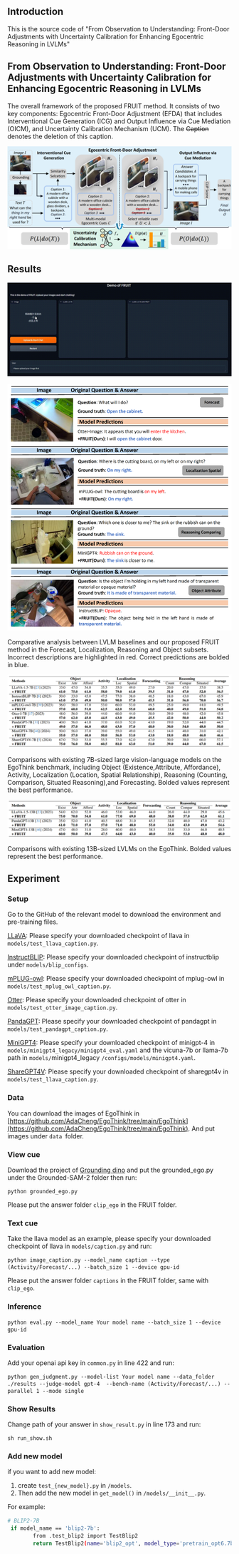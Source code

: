 ## Introduction

This is the source code of "From Observation to Understanding: Front-Door Adjustments with Uncertainty Calibration for Enhancing Egocentric Reasoning in LVLMs"

## From Observation to Understanding: Front-Door Adjustments with Uncertainty Calibration for Enhancing Egocentric Reasoning in LVLMs

The overall framework of the proposed FRUIT method. It consists of two key components: Egocentric Front-Door Adjustment (EFDA) that includes Interventional Cue Generation (ICG) and Output Influence via Cue Mediation (OICM), and Uncertainty Calibration Mechanism (UCM). The ~~Caption~~ denotes the deletion of this caption.

![frame](figs/frame.png)

## Results

![demo](figs/demo.gif)

![cases](figs/sup_examples.png)

Comparative analysis between LVLM baselines and our proposed FRUIT method in the Forecast, Localization, Reasoning and Object subsets. Incorrect descriptions are highlighted in red. Correct predictions are bolded in blue.

![result](figs/result.png)

Comparisons with existing 7B-sized large vision-language models on the EgoThink benchmark, including Object (Existence,Attribute, Affordance), Activity, Localization (Location, Spatial Relationship), Reasoning (Counting, Comparison, Situated Reasoning),and Forecasting. Bolded values represent the best performance.

![result-13b](figs/result-13b.png)

Comparisons with existing 13B-sized LVLMs on the EgoThink. Bolded values represent the best performance.


## Experiment

### Setup

Go to the GitHub of the relevant model to download the environment and pre-training files.

[LLaVA](https://github.com/haotian-liu/LLaVA): Please specify your downloaded checkpoint of llava in `models/test_llava_caption.py`.

[InstructBLIP](https://github.com/salesforce/LAVIS/blob/main/projects/instructblip/README.md): Please specify your downloaded checkpoint of instructblip under `models/blip_configs`.

[mPLUG-owl](https://github.com/X-PLUG/mPLUG-Owl): Please specify your downloaded checkpoint of mplug-owl in `models/test_mplug_owl_caption.py`.

[Otter](https://github.com/Luodian/Otter): Please specify your downloaded checkpoint of otter in `models/test_otter_image_caption.py`.

[PandaGPT](https://github.com/yxuansu/PandaGPT): Please specify your downloaded checkpoint of pandagpt in `models/test_pandagpt_caption.py`.

[MiniGPT4](https://github.com/Vision-CAIR/MiniGPT-4): Please specify your downloaded checkpoint of minigpt-4 in `models/minigpt4_legacy/minigpt4_eval.yaml` and the vicuna-7b or llama-7b path in `models/`minigpt4_legacy `/configs/models/minigpt4.yaml`.

[ShareGPT4V](https://github.com/ShareGPT4Omni/ShareGPT4V): Please specify your downloaded checkpoint of sharegpt4v in `models/test_llava_caption.py`.

### **Data**

You can download the images of EgoThink in [https://github.com/AdaCheng/EgoThink/tree/main/EgoThink](https://github.com/AdaCheng/EgoThink/tree/main/EgoThink). And put images under `data `folder.

### View cue

Download the project of [Grounding dino](https://github.com/IDEA-Research/Grounded-SAM-2) and put the grounded_ego.py under the Grounded-SAM-2 folder then run:

```
python grounded_ego.py
```

Please put the answer folder `clip_ego` in the FRUIT folder.

### Text cue

Take the llava model as an example, please specify your downloaded checkpoint of llava in `models/caption.py` and run:

```
python image_caption.py --model_name caption --type (Activity/Forecast/...) --batch_size 1 --device gpu-id
```

Please put the answer folder `captions` in the FRUIT folder, same with `clip_ego`.

### Inference

```
python eval.py --model_name Your model name --batch_size 1 --device gpu-id
```

### Evaluation

Add your openai api key in `common.py` in line 422 and run:

```
python gen_judgment.py --model-list Your model name --data_folder ./results --judge-model gpt-4  --bench-name (Activity/Forecast/...) --parallel 1 --mode single
```

### Show Results

Change path of your answer in `show_result.py` in line 173 and run:

```
sh run_show.sh
```

### Add new model

if you want to add new model:

1. create `test_{new_model}.py` in `/models`.
2. Then add the new model in `get_model()` in `/models/__init__.py`.

For example:

```sh
# BLIP2-7B
 if model_name == 'blip2-7b':
        from .test_blip2 import TestBlip2
        return TestBlip2(name='blip2_opt', model_type='pretrain_opt6.7b', config_path='/models/blip_configs/blip2_pretrain_opt6.7b.yaml', device=device)
```
